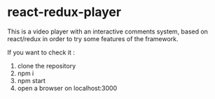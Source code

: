 # react-redux-player
This is a video player with an interactive comments system, based on react/redux in order to try some features of the framework.

If you want to check it :

1) clone the repository
2) npm i
3) npm start
4) open a browser on localhost:3000

